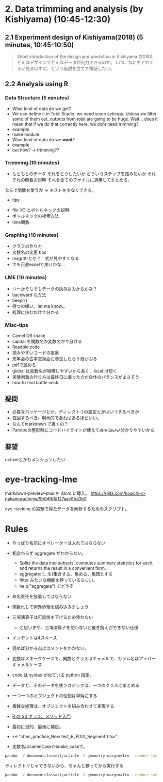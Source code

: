 
# 2. Data trimming and analysis (by Kishiyama) (10:45-12:30)

## 2.1 Experiment design of Kishiyama(2018) (5 minutes, 10:45-10:50)
> Short introduction of the design and prediction in Kishiyama (2018))
どんなデザインでどんなデータが出力できるのか。
いつ、なにをどれくらい見るはずだ、という仮説を立てて検証したい。

## 2.2 Analysis using R

### Data Structure (5 minutes)
- What kind of data do we get?
- We can define it in Tobii Studio. we need some settings. Unless we filter some of them out, outputs from tobii are going to be huge. Wait... does it mean that if we do that correctly here, we dont need trimming?
- example
- make module
- What kind of data do we **want**?
- example
- but how? -> trimming??
### Trimming (10 minutes)
- もともとのデータ
それをどうしたいか
どういうステップを踏みたいか
それぞれの関数の説明
それを全てのファイルに適用してまとめる。

なんで関数を使うか
-> ネストを少なくできる。

- tips
* file I/O とボトルネックの説明
* ボトルネックの検索方法
* time関数

### Graphing (10 minutes)
- グラフの作り方
- 変数名の変更 tips
- magrittrとか？　式が見やすくなる
- でも正直excelで良いかな...
### LME (10 minutes)
- つーかそもそもデータの読み込みからかな？
- backward な方法
- beepr()
- 待つの嫌い。let me know...
- 処理に挟むだけで分かる

### Misc-tips

* Camel OR snake
* capital を関数名か変数名かで分ける
* Readble code
* 読みやすいコードの定番
* 忘年会の古本交換会に参加したら３冊かぶる
* pdfで読める
* global は変数名が喧嘩しやすいから長く、local は短く
* 実験刺激の作り方は最終日に譲った方が全体のバランスがよさそう
* how to find bottle neck
## 疑問

* 必要なパッケージとか、ディレクトリの設定とかはいつするべきか
* 毎回するべき。明示的であればあるほどいい。
* なんでmarkdown で書くの？
* Pandocの整形時にコードハイライトが使えて~~カッコいい~~分かりやすいから

## 要望

octaveとかもメンションしたい

# eye-tracking-lme

markdown-preview-plus を Atom に導入。
https://qiita.com/kouichi-c-nakamura/items/5b04fb1a127aac8ba3b0

eye-tracking の実験で得たデータを解析するためのスクリプト。

# Rules
* やっぱり名前にオペレーターは入れてはならない
* 相変わらず aggregate がわからない。
  * Splits the data into subsets, computes summary statistics for each, and returns the result in a convenient form.
  * aggregate:	(…を)集合する、集める、集団とする
  * filter みたいな機能を持っているらしい。
  * help("aggregate") でどうぞ

* 命名責任を放棄してはならない
* 関数化して例外処理を組み込みましょう
* 三項演算子は可読性を下げるため使わない
  * と思いきや、三項演算子を使わないと置き換えができない仕様
* インデントは4スペース
* 読めば分かる点はコメントをかかない。
* 変数はスネークケースで、関数とクラスはキャメルで、カラム名はアッパーキャメルケース
* code は syntax が似ている python 指定。
* データと、そのデータを使うロジックは、一つのクラスにまとめる
* 一つ一つのオブジェクトの役割は単純にする
* 複雑な処理は、オブジェクトを組み合わせて実現する
* [R の S4 クラス、メソッド入門](http://www.okadajp.org/RWiki/?S4%20クラスとメソッド入門)
* 最初に目的、最後に補足。
* x<-"chen_practice_New test_B_P001_Segment 1.tsv"
* 変数名はcamelCaseかsnake_caseで。

```bash
pandoc -V documentclass=ltjarticle -V geometry:margin=1in --number-sections --latex-engine=lualatex --filter pandoc-citeproc data-trimming.md -o data-trimming.pdf
```
ディレクトリじゃできないから、ちゃんと移ってから実行する

```bash
pandoc -V documentclass=ltjarticle -V geometry:margin=1in --number-sections --latex-engine=lualatex --filter pandoc-citeproc head-entity-ratio.md -o head-entity-ratio.pdf
```
